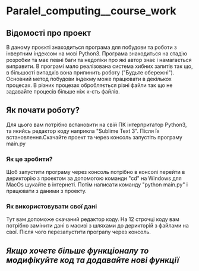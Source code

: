 # Paralel_computing__course_work
## Відомості про проект
В даному проєкті знаходиться програма для побудови та роботи з інвертним індексом на мові Python3.
Програма знаходиться на стадію розробки та має певні баги та недоліки про які автор знає і намагається виправити.
В програмі мало реалізована система хибних запитів так що, в більшості випадків вона припинить роботу ("Будьте обережні").
Основний метод побудови індекму може працювати в декількох процесах. В різних процезах обробляється різні файли так що не задавайте
процесів більше ніж к-сть файлів.

## Як почати роботу?
Для цього вам потрібно встановити на свій ПК інтерпритатор Python3, та якийсь редактор коду наприкла "Sublime Text 3".
Після їх встановлення.Скачайте проект та через консоль запустіть програму main.py <br/>
### Як це зробити?
Щоб запустити програму через консоль потрібно в консолі перейти в дерикторію з проектом за допомогою команди "cd" на Windows
для MacOs шукайте в інтернеті. Потім написати команду "python main.py" і працювати з даними з проекту.

### Як використовувати свої дані
Тут вам допоможе скачаний редактор коду. На 12 строчці коду вам потрібно замінити дані в масиві з шляхами до дерикторій з 
файлами на свої. Після чого перезапустити програпу через консоль.

## *Якщо хочете більше функціоналу то модифікуйте код та додавайте нові функції*
